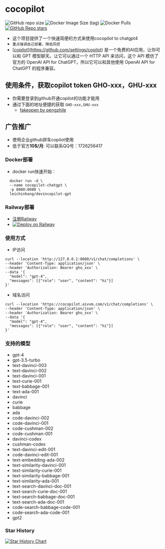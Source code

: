 # cocopilot

![GitHub repo size](https://img.shields.io/github/repo-size/leichinkang/devincopilot-gpt)
![Docker Image Size (tag)](https://img.shields.io/docker/image-size/leichinkang/devincopilot-gpt/latest)
![Docker Pulls](https://img.shields.io/docker/pulls/leichinkang/devincopilot-gpt)
[![GitHub Repo stars](https://img.shields.io/github/stars/leichinkang/devincopilot-gpt?style=social)](https://github.com/leichinkang/devincopilot-gpt/stargazers)

- 这个项目提供了一个快速简便的方式来使用cocopilot to chatgpt4
- `重点强调自己部署，降低风控`
- [[copilot](https://github.com/settings/copilot)](https://github.com/settings/copilot) 是一个免费的AI应用，让你可以和 GPT 模型聊天。让它可以通过一个 HTTP API 来访问，这个 API 模仿了官方的 OpenAI API for ChatGPT，所以它可以和其他使用 OpenAI API for ChatGPT 的程序兼容。

## 使用条件，获取copilot token GHO-xxx，GHU-xxx

- 你需要登录到github开通copilot的功能才能用
- 通过下面的地址便捷的获取 `GHO-xxx,GHU-xxx`
  - [fakeopen by pengzhile](https://cocopilot.org/copilot/token)

## 广告推广

- 使用企业github拼车copilot使用
- 低于官方**10$/月**: 可以联系QQ号：1726256417

### Docker部署

- docker run快速开始：

```shell
  docker run -d \
  --name cocopilot-chatgpt \
  -p 8080:8080 \
  leichinkang/devincopilot-gpt
```

### Railway部署

- [注册Railway](https://railway.app?referralCode=CG56Re)
- [![Deploy on Railway](https://railway.app/button.svg)](https://railway.app/template/UhhP8o?referralCode=CG56Re)

### 使用方式

- IP访问

```shell
curl --location 'http://127.0.0.1:8080/v1/chat/completions' \
--header 'Content-Type: application/json' \
--header 'Authorization: Bearer gho_xxx' \
--data '{
  "model": "gpt-4",
  "messages": [{"role": "user", "content": "hi"}]
}'
```

- 域名访问

```shell
curl --location 'https://cocopilot.aivvm.com/v1/chat/completions' \
--header 'Content-Type: application/json' \
--header 'Authorization: Bearer gho_xxx' \
--data '{
  "model": "gpt-4",
  "messages": [{"role": "user", "content": "hi"}]
}'
```

### 支持的模型

- gpt-4
- gpt-3.5-turbo
- text-davinci-003
- text-davinci-002
- text-davinci-001
- text-curie-001
- text-babbage-001
- text-ada-001
- davinci
- curie
- babbage
- ada
- code-davinci-002
- code-davinci-001
- code-cushman-002
- code-cushman-001
- davinci-codex
- cushman-codex
- text-davinci-edit-001
- code-davinci-edit-001
- text-embedding-ada-002
- text-similarity-davinci-001
- text-similarity-curie-001
- text-similarity-babbage-001
- text-similarity-ada-001
- text-search-davinci-doc-001
- text-search-curie-doc-001
- text-search-babbage-doc-001
- text-search-ada-doc-001
- code-search-babbage-code-001
- code-search-ada-code-001
- gpt2



### Star History

[![Star History Chart](https://api.star-history.com/svg?repos=leichinkang/devincopilot-gpt&type=Date)](https://star-history.com/#leichinkang/devincopilot-gpt&Date)
